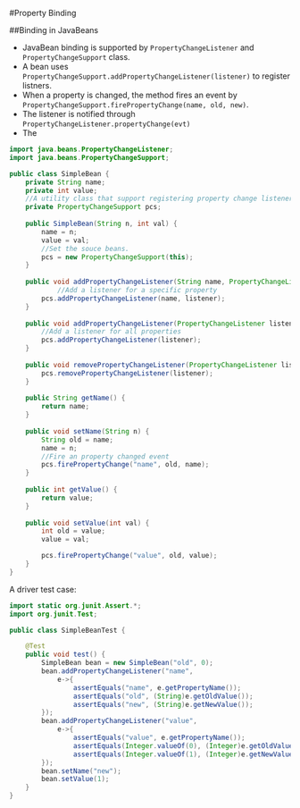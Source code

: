 #Property Binding

##Binding in JavaBeans
* JavaBean binding is supported by `PropertyChangeListener` and `PropertyChangeSupport` class. 
* A bean uses `PropertyChangeSupport.addPropertyChangeListener(listener)` to register listners. 
* When a property is changed, the method fires an event by `PropertyChangeSupport.firePropertyChange(name, old, new)`.
* The listener is notified through `PropertyChangeListener.propertyChange(evt)`
* The 

```java
import java.beans.PropertyChangeListener;
import java.beans.PropertyChangeSupport;

public class SimpleBean {
	private String name;
	private int value;
	//A utility class that support registering property change listeners.
	private PropertyChangeSupport pcs;
	
	public SimpleBean(String n, int val) {
		name = n;
		value = val;
		//Set the souce beans.
		pcs = new PropertyChangeSupport(this);
	}
	
	public void addPropertyChangeListener(String name, PropertyChangeListener listener) {
	        //Add a listener for a specific property
		pcs.addPropertyChangeListener(name, listener);
	}
	
	public void addPropertyChangeListener(PropertyChangeListener listener) {
		//Add a listener for all properties
		pcs.addPropertyChangeListener(listener);
	}
	
	public void removePropertyChangeListener(PropertyChangeListener listener) {
		pcs.removePropertyChangeListener(listener);
	}
	
	public String getName() {
		return name;
	}
	
	public void setName(String n) {
		String old = name;
		name = n;
		//Fire an property changed event
		pcs.firePropertyChange("name", old, name);
	}
	
	public int getValue() {
		return value;
	}
	
	public void setValue(int val) {
		int old = value;
		value = val;

		pcs.firePropertyChange("value", old, value);
	}
}
```

A driver test case:
```java
import static org.junit.Assert.*;
import org.junit.Test;

public class SimpleBeanTest {

	@Test
	public void test() {
		SimpleBean bean = new SimpleBean("old", 0);
		bean.addPropertyChangeListener("name", 
			e->{
				assertEquals("name", e.getPropertyName());
				assertEquals("old", (String)e.getOldValue());
				assertEquals("new", (String)e.getNewValue());
		});
		bean.addPropertyChangeListener("value", 
			e->{
				assertEquals("value", e.getPropertyName());
				assertEquals(Integer.valueOf(0), (Integer)e.getOldValue());
				assertEquals(Integer.valueOf(1), (Integer)e.getNewValue());
		});
		bean.setName("new");
		bean.setValue(1);
	}
}
```
